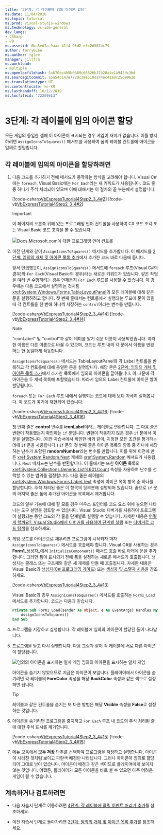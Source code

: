 ```yaml
---
title: '3단계: 각 레이블에 임의 아이콘 할당'
ms.date: 11/04/2016
ms.topic: tutorial
ms.prod: visual-studio-windows
ms.technology: vs-ide-general
dev_langs:
- CSharp
- VB
ms.assetid: 0ba5ed7a-9aaa-41f4-95d2-e3c2d567bc79
author: TerryGLee
ms.author: tglee
manager: jillfra
ms.workload:
- multiple
ms.openlocfilehash: 5a670ec4b5b6689c68820b37b20a4e1a942dc3bd
ms.sourcegitcommit: a5a54b147e772dc39e519da74ec41a0c25d99628
ms.translationtype: HT
ms.contentlocale: ko-KR
ms.lasthandoff: 10/12/2019
ms.locfileid: "72289613"
---
```

# <a name="step-3-assign-a-random-icon-to-each-label"></a>3단계: 각 레이블에 임의 아이콘 할당
모든 게임의 동일한 셀에 이 아이콘이 표시되는 경우 게임이 재미가 없습니다. 이를 방지하려면 `AssignIconsToSquares()` 메서드를 사용하여 폼의 레이블 컨트롤에 아이콘을 임의로 할당합니다.

## <a name="to-assign-a-random-icon-to-each-label"></a>각 레이블에 임의의 아이콘을 할당하려면

1. 다음 코드를 추가하기 전에 메서드가 동작하는 방식을 고려해야 합니다. Visual C#에는 `foreach`, Visual Basic에는 `For Each`라는 새 키워드가 사용됩니다. 코드 줄 중 하나가 주석 처리되어 있으며 이에 대해서는 이 절차의 끝 부분에서 설명합니다.

     [!code-csharp[VbExpressTutorial4Step2_3_4#2](../ide/codesnippet/CSharp/step-3-assign-a-random-icon-to-each-label_1.cs)]
     [!code-vb[VbExpressTutorial4Step2_3_4#2](../ide/codesnippet/VisualBasic/step-3-assign-a-random-icon-to-each-label_1.vb)]

      > [!IMPORTANT]
      > 이 페이지의 오른쪽 위에 있는 프로그래밍 언어 컨트롤을 사용하여 C# 코드 조각 또는 Visual Basic 코드 조각을 볼 수 있습니다.<br><br>![Docs.Microsoft.com에 대한 프로그래밍 언어 컨트롤](../ide/media/docs-programming-language-control.png)

2. 이전 단계와 같이 `AssignIconsToSquares()` 메서드를 추가합니다. 이 메서드를 [2단계: 임의의 개체 및 아이콘 목록 추가](../ide/step-2-add-a-random-object-and-a-list-of-icons.md)에서 추가한 코드 바로 다음에 둡니다.

     앞서 언급했듯이, `AssignIconsToSquares()` 메서드에 `foreach` 루프(Visual C#의 경우)와 `For Each`(Visual Basic의 경우)라는 새로운 키워드가 있습니다. 같은 작업을 여러 번 수행하려는 경우 언제든지 `For Each` 루프를 사용할 수 있습니다. 이 경우에는 다음 코드에서 설명하는 것처럼 <xref:System.Windows.Forms.TableLayoutPanel>의 모든 레이블에 대해 같은 문을 실행하려고 합니다. 첫 번째 줄에서는 컨트롤에서 실행되는 루프에 문이 있을 때 각 컨트롤을 한 번에 하나씩 저장하는 `control`이라는 변수를 만듭니다.

     [!code-csharp[VbExpressTutorial4Step2_3_4#14](../ide/codesnippet/CSharp/step-3-assign-a-random-icon-to-each-label_2.cs)]
     [!code-vb[VbExpressTutorial4Step2_3_4#14](../ide/codesnippet/VisualBasic/step-3-assign-a-random-icon-to-each-label_2.vb)]

    > [!NOTE]
    > "iconLabel" 및 "control"과 같이 의미를 알기 쉬운 이름이 사용되었습니다. 이러한 이름은 다른 이름으로 바꿀 수 있으며, 코드는 루프 내의 각 문에서 이름을 변경하는 한 동일하게 작동합니다.

     `AssignIconsToSquares()` 메서드는 TableLayoutPanel의 각 Label 컨트롤을 반복하고 각 컨트롤에 대해 동일한 문을 실행합니다. 해당 문은 [2단계: 임의의 개체 및 아이콘 목록 추가](../ide/step-2-add-a-random-object-and-a-list-of-icons.md)에서 추가한 목록에서 임의의 아이콘을 끌어옵니다. 이 때문에 각 아이콘을 두 개씩 목록에 포함했습니다. 따라서 임의의 Label 컨트롤에 아이콘 쌍이 할당됩니다.

     `foreach` 또는 `For Each` 루프 내에서 실행되는 코드에 대해 보다 자세히 살펴봅니다. 이 코드가 여기에 재현되어 있습니다.

     [!code-csharp[VbExpressTutorial4Step2_3_4#16](../ide/codesnippet/CSharp/step-3-assign-a-random-icon-to-each-label_3.cs)]
     [!code-vb[VbExpressTutorial4Step2_3_4#16](../ide/codesnippet/VisualBasic/step-3-assign-a-random-icon-to-each-label_3.vb)]

     첫 번째 줄은 **control** 변수를 **iconLabel**이라는 레이블로 변환합니다. 그 다음 줄은 변환이 작동했는지 확인하는 `if` 문입니다. 변환이 작동하지 않은 경우 `if` 문에서 이 문을 실행합니다. (이전 자습서에서 확인한 바와 같이, 지정한 모든 조건을 평가하는 데에 `if` 문을 사용합니다.) `if` 문의 첫 번째 줄은 아이콘 목록의 항목 중 하나에 해당하는 난수가 포함된 **randomNumber**라는 변수를 만듭니다. 이를 위해 이전에 만든 <xref:System.Random.Next> 개체의 <xref:System.Random> 메서드가 사용됩니다. `Next` 메서드는 난수를 반환합니다. 이 줄에서는 또한 **아이콘** 목록의 <xref:System.Collections.Generic.List%601.Count> 속성을 사용하여 난수를 선택할 수 있는 범위를 결정합니다. 다음 줄은 레이블의 <xref:System.Windows.Forms.Label.Text> 속성에 아이콘 목록 항목 중 하나를 할당합니다. 주석 처리된 줄은 이 항목의 뒷부분에 설명되어 있습니다. 끝으로 `if` 문의 마지막 줄은 폼에 추가된 아이콘을 목록에서 제거합니다.

     코드의 일부 기능에 대해 잘 모를 경우 마우스 포인터를 코드 요소 위에 놓으면 나타나는 도구 설명을 검토할 수 있습니다. Visual Studio 디버거를 사용하여 프로그램이 실행되는 동안 코드의 각 줄을 단계별로 실행할 수 있습니다. 자세한 내용은 [어떻게 할까요?: Visual Studio에서 디버거를 사용하여 단계별 실행](https://msdn.microsoft.com/vstudio/ee672313.aspx) 또는 [디버거로 코드 탐색](../debugger/navigating-through-code-with-the-debugger.md)을 참조하세요.

3. 게임 보드를 아이콘으로 채우려면 프로그램이 시작되자 마자 `AssignIconsToSquares()` 메서드를 호출해야 합니다. Visual C#을 사용하는 경우 **Form1**_생성자_에서 `InitializeComponent()` 메서드 호출 바로 아래에 문을 추가합니다. 그러면 폼이 표시되기 전에 폼을 설정하는 새로운 메서드가 호출됩니다. 생성자는 클래스 또는 구조체와 같은 새 개체를 만들 때 호출됩니다. 자세한 내용은 Visual Basic의 [생성자(C# 프로그래밍 가이드)](/dotnet/csharp/programming-guide/classes-and-structs/constructors) 또는 [생성자 및 소멸자 사용](/previous-versions/visualstudio/visual-studio-2008/2z08e49e\(v\=vs.90\))을 참조하세요.

     [!code-csharp[VbExpressTutorial4Step2_3_4#13](../ide/codesnippet/CSharp/step-3-assign-a-random-icon-to-each-label_4.cs)]

     Visual Basic의 경우 `AssignIconsToSquares()` 메서드를 호출하는 `Form1_Load` 메서드를 추가합니다. 코드는 다음과 같습니다.

    ```vb
    Private Sub Form1_Load(sender As Object, e As EventArgs) Handles MyBase.Load
        AssignIconsToSquares()
    End Sub
    ```

4. 프로그램을 저장하고 실행합니다. 각 레이블에 임의의 아이콘이 할당된 폼이 나타납니다.

5. 프로그램을 닫고 다시 실행합니다. 다음 그림과 같이 각 레이블에 서로 다른 아이콘이 할당됩니다.

     ![임의의 아이콘을 표시하는 일치 게임](../ide/media/express_tut4step3.png) 임의의 아이콘을 표시하는 일치 게임

     아이콘을 숨기지 않았으므로 지금은 아이콘이 보입니다. 플레이어에서 아이콘을 숨기려면 각 레이블의 **ForeColor** 속성을 해당 **BackColor** 속성과 같은 색으로 설정하면 됩니다.

    > [!TIP]
    > 레이블과 같은 컨트롤을 숨기는 또 다른 방법은 해당 **Visible** 속성을 **False**로 설정하는 것입니다.

6. 아이콘을 숨기려면 프로그램을 중지하고 `For Each` 루프 내 코드의 주석 처리된 줄에 대한 주석 표시를 제거합니다.

     [!code-csharp[VbExpressTutorial4Step2_3_4#15](../ide/codesnippet/CSharp/step-3-assign-a-random-icon-to-each-label_5.cs)]
     [!code-vb[VbExpressTutorial4Step2_3_4#15](../ide/codesnippet/VisualBasic/step-3-assign-a-random-icon-to-each-label_5.vb)]

7. 메뉴 모음에서 **모두 저장** 단추를 선택하여 프로그램을 저장하고 실행합니다. 아이콘이 사라진 것처럼 보이고 파란색 배경만 나타납니다. 그러나 아이콘이 임의로 할당되어 그대로 남아 있습니다. 아이콘이 배경과 같은 색이므로 플레이어에게 보이지 않는 것입니다. 어쨌든, 플레이어가 모든 아이콘을 바로 볼 수 있으면 아주 어려운 게임이 될 수 없습니다.

## <a name="to-continue-or-review"></a>계속하거나 검토하려면

- 다음 자습서 단계로 이동하려면 [4단계: 각 레이블에 클릭 이벤트 처리기 추가](../ide/step-4-add-a-click-event-handler-to-each-label.md)를 참조하세요.

- 이전 자습서 단계로 돌아가려면 [2단계: 임의의 개체 및 아이콘 목록 추가](../ide/step-2-add-a-random-object-and-a-list-of-icons.md)를 참조하세요.
